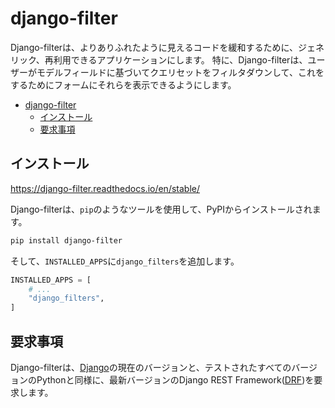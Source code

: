 # django-filter

Django-filterは、よりありふれたように見えるコードを緩和するために、ジェネリック、再利用できるアプリケーションにします。
特に、Django-filterは、ユーザーがモデルフィールドに基づいてクエリセットをフィルタダウンして、これをするためにフォームにそれらを表示できるようにします。

- [django-filter](#django-filter)
  - [インストール](#インストール)
  - [要求事項](#要求事項)

## インストール

<https://django-filter.readthedocs.io/en/stable/>

Django-filterは、`pip`のようなツールを使用して、PyPIからインストールされます。

```sh
pip install django-filter
```

そして、`INSTALLED_APPS`に`django_filters`を追加します。

```python
INSTALLED_APPS = [
    # ...
    "django_filters",
]
```

## 要求事項

Django-filterは、[Django](https://www.djangoproject.com/download/#supported-versions)の現在のバージョンと、テストされたすべてのバージョンのPythonと同様に、最新バージョンのDjango REST Framework([DRF](http://www.django-rest-framework.org/))を要求します。
